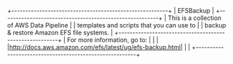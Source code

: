 

 +--------------------------------------------------------+
 |                       EFSBackup                        |
 +--------------------------------------------------------+
 |  This is a collection of AWS Data Pipeline             |
 |  templates and scripts that you can use to             |
 |  backup & restore Amazon EFS file systems.             |
 +--------------------------------------------------------+
 |  For more information, go to:                          |
 |                                                        |
 |http://docs.aws.amazon.com/efs/latest/ug/efs-backup.html|
 |                                                        |
 +--------------------------------------------------------+
